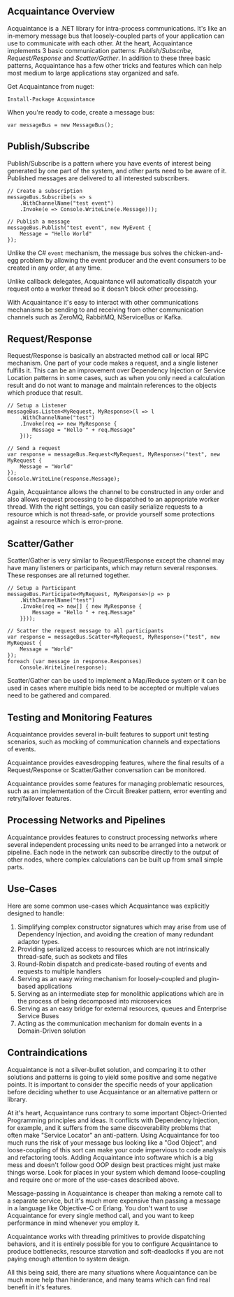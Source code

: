 ## Acquaintance Overview

Acquaintance is a .NET library for intra-process communications. It's like an in-memory message bus that loosely-coupled parts of your application can use to communicate with each other. At the heart, Acquaintance implements 3 basic communication patterns: *Publish/Subscribe*, *Request/Response* and *Scatter/Gather*.
In addition to these three basic patterns, Acquaintance has a few other tricks and features which can help most medium to large applications stay organized and safe.

Get Acquaintance from nuget:

    Install-Package Acquaintance

When you're ready to code, create a message bus:

    var messageBus = new MessageBus();

## Publish/Subscribe

Publish/Subscribe is a pattern where you have events of interest being generated by one part of the system, and other parts need to be aware of it. Published messages are delivered to all interested subscribers. 

    // Create a subscription
    messageBus.Subscribe(s => s
        .WithChannelName("test event")
        .Invoke(e => Console.WriteLine(e.Message)));
    
    // Publish a message
    messageBus.Publish("test event", new MyEvent {
        Message = "Hello World"
    });
    
Unlike the C# `event` mechanism, the message bus solves the chicken-and-egg problem by allowing the event producer and the event consumers to be created in any order, at any time. 

Unlike callback delegates, Acquaintance will automatically dispatch your request onto a worker thread so it doesn't block other processing.

With Acquaintance it's easy to interact with other communications mechanisms be sending to and receiving from other communication channels such as ZeroMQ, RabbitMQ, NServiceBus or Kafka.

## Request/Response

Request/Response is basically an abstracted method call or local RPC mechanism. One part of your code makes a request, and a single listener fulfills it. This can be an improvement over Dependency Injection or Service Location patterns in some cases, such as when you only need a calculation result and do not want to manage and maintain references to the objects which produce that result.

    // Setup a Listener
    messageBus.Listen<MyRequest, MyResponse>(l => l
        .WithChannelName("test")
        .Invoke(req => new MyResponse { 
            Message = "Hello " + req.Message"
        }));
    
    // Send a request
    var response = messageBus.Request<MyRequest, MyResponse>("test", new MyRequest {
        Message = "World"
    });
    Console.WriteLine(response.Message);

Again, Acquaintance allows the channel to be constructed in any order and also allows request processing to be dispatched to an appropriate worker thread. With the right settings, you can easily serialize requests to a resource which is not thread-safe, or provide yourself some protections against a resource which is error-prone.

## Scatter/Gather

Scatter/Gather is very similar to Request/Response except the channel may have many listeners or participants, which may return several responses. These responses are all returned together.

    // Setup a Participant
    messageBus.Participate<MyRequest, MyResponse>(p => p
        .WithChannelName("test")
        .Invoke(req => new[] { new MyResponse { 
            Message = "Hello " + req.Message"
        }}));
    
    // Scatter the request message to all participants
    var response = messageBus.Scatter<MyRequest, MyResponse>("test", new MyRequest {
        Message = "World"
    });
    foreach (var message in response.Responses)
        Console.WriteLine(response);

Scatter/Gather can be used to implement a Map/Reduce system or it can be used in cases where multiple bids need to be accepted or multiple values need to be gathered and compared. 

## Testing and Monitoring Features

Acquaintance provides several in-built features to support unit testing scenarios, such as mocking of communication channels and expectations of events.

Acquaintance provides eavesdropping features, where the final results of a Request/Response or Scatter/Gather conversation can be monitored.

Acquaintance provides some features for managing problematic resources, such as an implementation of the Circuit Breaker pattern, error eventing and retry/failover features. 

## Processing Networks and Pipelines

Acquaintance provides features to construct processing networks where several independent processing units need to be arranged into a network or pipeline. Each node in the network can subscribe directly to the output of other nodes, where complex calculations can be built up from small simple parts.

## Use-Cases

Here are some common use-cases which Acquaintance was explicitly designed to handle:

1. Simplifying complex constructor signatures which may arise from use of Dependency Injection, and avoiding the creation of many redundant adaptor types.
2. Providing serialized access to resources which are not intrinsically thread-safe, such as sockets and files
3. Round-Robin dispatch and predicate-based routing of events and requests to multiple handlers
4. Serving as an easy wiring mechanism for loosely-coupled and plugin-based applications
5. Serving as an intermediate step for monolithic applications which are in the process of being decomposed into microservices
6. Serving as an easy bridge for external resources, queues and Enterprise Service Buses
7. Acting as the communication mechanism for domain events in a Domain-Driven solution

## Contraindications

Acquaintance is not a silver-bullet solution, and comparing it to other solutions and patterns is going to yield some positive and some negative points. It is important to consider the specific needs of your application before deciding whether to use Acquaintance or an alternative pattern or library.

At it's heart, Acquaintance runs contrary to some important Object-Oriented Programming principles and ideas. It conflicts with Dependency Injection, for example, and it suffers from the same discoverability problems that often make "Service Locator" an anti-pattern. Using Acquaintance for too much runs the risk of your message bus looking like a "God Object", and loose-coupling of this sort can make your code impervious to code analysis and refactoring tools. Adding Acquaintance into software which is a big mess and doesn't follow good OOP design best practices might just make things worse. Look for places in your system which demand loose-coupling and require one or more of the use-cases described above. 

Message-passing in Acquaintance is cheaper than making a remote call to a separate service, but it's much more expensive than passing a message in a language like Objective-C or Erlang. You don't want to use Acquaintance for every single method call, and you want to keep performance in mind whenever you employ it.

Acquaintance works with threading primitives to provide dispatching behaviors, and it is entirely possible for you to configure Acquaintance to produce bottlenecks, resource starvation and soft-deadlocks if you are not paying enough attention to system design. 

All this being said, there are many situations where Acquaintance can be much more help than hinderance, and many teams which can find real benefit in it's features. 